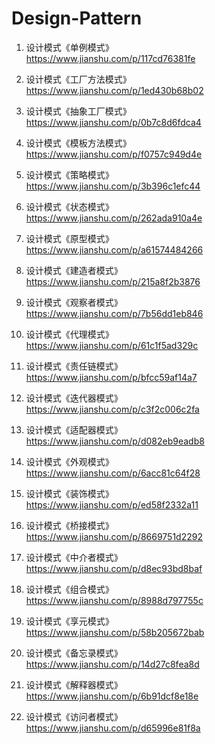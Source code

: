 # Design-Pattern

1. 设计模式《单例模式》  
https://www.jianshu.com/p/117cd76381fe   

1. 设计模式《工厂方法模式》   
https://www.jianshu.com/p/1ed430b68b02  

1. 设计模式《抽象工厂模式》  
https://www.jianshu.com/p/0b7c8d6fdca4  

1. 设计模式《模板方法模式》  
https://www.jianshu.com/p/f0757c949d4e  

1. 设计模式《策略模式》  
https://www.jianshu.com/p/3b396c1efc44  

1. 设计模式《状态模式》  
https://www.jianshu.com/p/262ada910a4e  

1. 设计模式《原型模式》  
https://www.jianshu.com/p/a61574484266  

1. 设计模式《建造者模式》  
https://www.jianshu.com/p/215a8f2b3876  

1. 设计模式《观察者模式》  
https://www.jianshu.com/p/7b56dd1eb846  

1. 设计模式《代理模式》  
https://www.jianshu.com/p/61c1f5ad329c  

1. 设计模式《责任链模式》  
https://www.jianshu.com/p/bfcc59af14a7

1. 设计模式《迭代器模式》  
https://www.jianshu.com/p/c3f2c006c2fa

1. 设计模式《适配器模式》  
https://www.jianshu.com/p/d082eb9eadb8

1. 设计模式《外观模式》  
https://www.jianshu.com/p/6acc81c64f28

1. 设计模式《装饰模式》  
https://www.jianshu.com/p/ed58f2332a11

1. 设计模式《桥接模式》  
https://www.jianshu.com/p/8669751d2292

1. 设计模式《中介者模式》  
https://www.jianshu.com/p/d8ec93bd8baf

1. 设计模式《组合模式》  
https://www.jianshu.com/p/8988d797755c

1. 设计模式《享元模式》  
https://www.jianshu.com/p/58b205672bab

1. 设计模式《备忘录模式》  
https://www.jianshu.com/p/14d27c8fea8d

1. 设计模式《解释器模式》  
https://www.jianshu.com/p/6b91dcf8e18e

1. 设计模式《访问者模式》  
https://www.jianshu.com/p/d65996e81f8a
